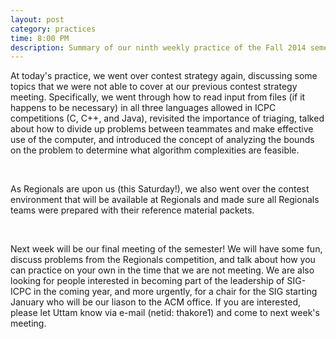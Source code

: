 ```yaml
---
layout: post
category: practices
time: 8:00 PM
description: Summary of our ninth weekly practice of the Fall 2014 semester.
---
```


At today's practice, we went over contest strategy again, discussing some topics that 
we were not able to cover at our previous contest strategy meeting. Specifically, we 
went through how to read input from files (if it happens to be necessary) in all 
three languages allowed in ICPC competitions (C, C++, and Java), revisited the 
importance of triaging, talked about how to divide up problems between 
teammates and make effective use of the computer, and introduced the concept of 
analyzing the bounds on the problem to determine what algorithm complexities are 
feasible.

<br>

As Regionals are upon us (this Saturday!), we also went over the contest environment 
that will be available at Regionals and made sure all Regionals teams were prepared 
with their reference material packets.

<br>

Next week will be our final meeting of the semester! We will have some fun, discuss 
problems from the Regionals competition, and talk about how you can practice on your 
own in the time that we are not meeting. We are also looking for people interested in 
becoming part of the leadership of SIG-ICPC in the coming year, and more urgently, 
for a chair for the SIG starting January who will be our liason to the ACM office. If 
you are interested, please let Uttam know via e-mail (netid: thakore1) and come to 
next week's meeting.

